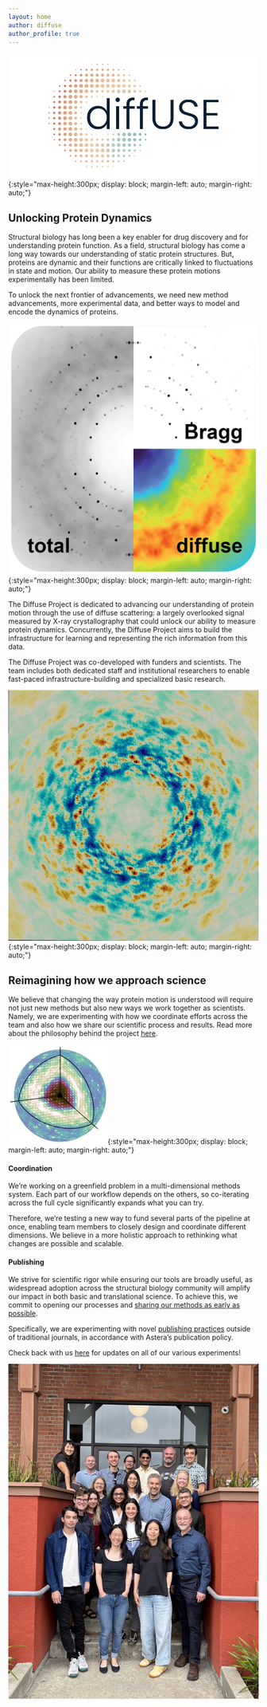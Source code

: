 ```yaml
---
layout: home
author: diffuse
author_profile: true
---
```


![diffUSE Project logo](/assets/images/diffuse_logo_banner.jpg){:style="max-height:300px; display: block; margin-left: auto; margin-right: auto;"}

## Unlocking Protein Dynamics
Structural biology has long been a key enabler for drug discovery and for understanding protein function. As a field, structural biology has come a long way towards our understanding of static protein structures. But, proteins are dynamic and their functions are critically linked to fluctuations in state and motion. Our ability to measure these protein motions experimentally has been limited. 

To unlock the next frontier of advancements, we need new method advancements, more experimental data, and better ways to model and encode the dynamics of proteins.

![diffuse scattering signals](/assets/images/diffuse_signals.png){:style="max-height:300px; display: block; margin-left: auto; margin-right: auto;"}

The Diffuse Project is dedicated to advancing our understanding of protein motion through the use of diffuse scattering: a largely overlooked signal measured by X-ray crystallography that could unlock our ability to measure protein dynamics. Concurrently, the Diffuse Project aims to build the infrastructure for learning and representing the rich information from this data.

The Diffuse Project was co-developed with funders and scientists. The team includes both dedicated staff and institutional researchers to enable fast-paced infrastructure-building and specialized basic research. 

![MD simulated diffuse scattering](/assets/images/20250805_Mac1_diffuse_crop.png){:style="max-height:300px; display: block; margin-left: auto; margin-right: auto;"}

## Reimagining how we approach science
We believe that changing the way protein motion is understood will require not just new methods but also new ways we work together as scientists. Namely, we are experimenting with how we coordinate efforts across the team and also how we share our scientific process and results. Read more about the philosophy behind the project [here](https://seemay.substack.com/p/from-systems-operators-to-systems).

![diffuse scattering pattern](/assets/images/main.jpg){:style="max-height:300px; display: block; margin-left: auto; margin-right: auto;"}

#### Coordination

We’re working on a greenfield problem in a multi-dimensional methods system. Each part of our workflow depends on the others, so co-iterating across the full cycle significantly expands what you can try. 

Therefore, we’re testing a new way to fund several parts of the pipeline at once, enabling team members to closely design and coordinate different dimensions. We believe in a more holistic approach to rethinking what changes are possible and scalable.



#### Publishing

We strive for scientific rigor while ensuring our tools are broadly useful, as widespread adoption across the structural biology community will amplify our impact in both basic and translational science. To achieve this, we commit to opening our processes and [sharing our methods as early as possible](https://diffuse.science/posts/).


Specifically, we are experimenting with novel [publishing practices](https://zenodo.org/records/15548989) outside of traditional journals, in accordance with Astera’s publication policy. 


Check back with us [here](https://diffuse.science/posts/) for updates on all of our various experiments!

![diffUSE kick-off meeting group photo](/assets/images/diffuse_meeting_202507.jpg)
